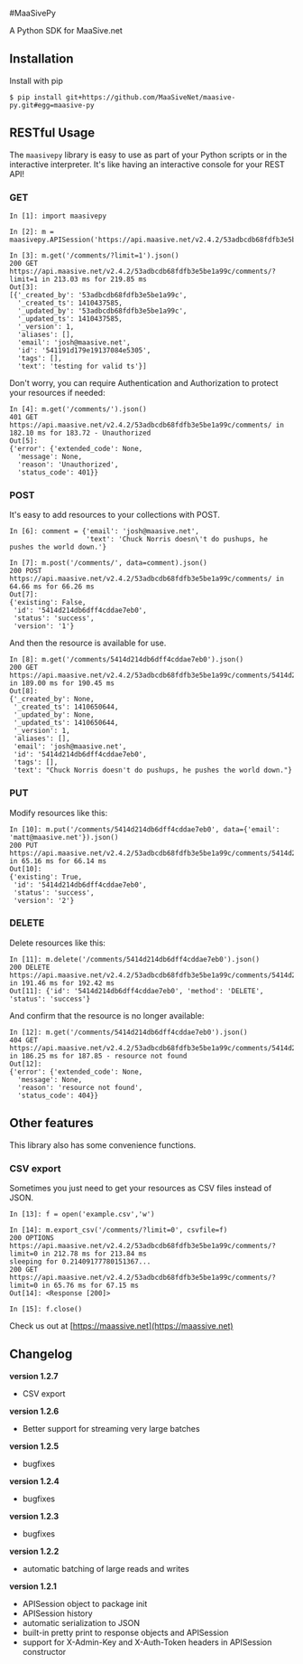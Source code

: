 #MaaSivePy

A Python SDK for MaaSive.net

## Installation

Install with pip

    $ pip install git+https://github.com/MaaSiveNet/maasive-py.git#egg=maasive-py

## RESTful Usage

The `maasivepy` library is easy to use as part of your Python scripts or in the interactive interpreter.
It's like having an interactive console for your REST API!

### GET

    In [1]: import maasivepy
    
    In [2]: m = maasivepy.APISession('https://api.maasive.net/v2.4.2/53adbcdb68fdfb3e5be1a99c')
    
    In [3]: m.get('/comments/?limit=1').json()
    200 GET https://api.maasive.net/v2.4.2/53adbcdb68fdfb3e5be1a99c/comments/?limit=1 in 213.03 ms for 219.85 ms
    Out[3]: 
    [{'_created_by': '53adbcdb68fdfb3e5be1a99c',
      '_created_ts': 1410437585,
      '_updated_by': '53adbcdb68fdfb3e5be1a99c',
      '_updated_ts': 1410437585,
      '_version': 1,
      'aliases': [],
      'email': 'josh@maasive.net',
      'id': '541191d179e19137084e5305',
      'tags': [],
      'text': 'testing for valid ts'}]
      
Don't worry, you can require Authentication and Authorization to protect your resources if needed:

    In [4]: m.get('/comments/').json()
    401 GET https://api.maasive.net/v2.4.2/53adbcdb68fdfb3e5be1a99c/comments/ in 182.10 ms for 183.72 - Unauthorized
    Out[5]: 
    {'error': {'extended_code': None,
      'message': None,
      'reason': 'Unauthorized',
      'status_code': 401}}
      
### POST

It's easy to add resources to your collections with POST.

    In [6]: comment = {'email': 'josh@maasive.net', 
                       'text': 'Chuck Norris doesn\'t do pushups, he pushes the world down.'}
    
    In [7]: m.post('/comments/', data=comment).json()
    200 POST https://api.maasive.net/v2.4.2/53adbcdb68fdfb3e5be1a99c/comments/ in 64.66 ms for 66.26 ms
    Out[7]: 
    {'existing': False,
     'id': '5414d214db6dff4cddae7eb0',
     'status': 'success',
     'version': '1'}
     
And then the resource is available for use.

    In [8]: m.get('/comments/5414d214db6dff4cddae7eb0').json()
    200 GET https://api.maasive.net/v2.4.2/53adbcdb68fdfb3e5be1a99c/comments/5414d214db6dff4cddae7eb0 in 189.00 ms for 190.45 ms
    Out[8]: 
    {'_created_by': None,
     '_created_ts': 1410650644,
     '_updated_by': None,
     '_updated_ts': 1410650644,
     '_version': 1,
     'aliases': [],
     'email': 'josh@maasive.net',
     'id': '5414d214db6dff4cddae7eb0',
     'tags': [],
     'text': "Chuck Norris doesn't do pushups, he pushes the world down."}

### PUT

Modify resources like this:

    In [10]: m.put('/comments/5414d214db6dff4cddae7eb0', data={'email': 'matt@maasive.net'}).json()
    200 PUT https://api.maasive.net/v2.4.2/53adbcdb68fdfb3e5be1a99c/comments/5414d214db6dff4cddae7eb0 in 65.16 ms for 66.14 ms
    Out[10]: 
    {'existing': True,
     'id': '5414d214db6dff4cddae7eb0',
     'status': 'success',
     'version': '2'}

### DELETE

Delete resources like this:

    In [11]: m.delete('/comments/5414d214db6dff4cddae7eb0').json()
    200 DELETE https://api.maasive.net/v2.4.2/53adbcdb68fdfb3e5be1a99c/comments/5414d214db6dff4cddae7eb0 in 191.46 ms for 192.42 ms
    Out[11]: {'id': '5414d214db6dff4cddae7eb0', 'method': 'DELETE', 'status': 'success'}
    
And confirm that the resource is no longer available:
    
    In [12]: m.get('/comments/5414d214db6dff4cddae7eb0').json()
    404 GET https://api.maasive.net/v2.4.2/53adbcdb68fdfb3e5be1a99c/comments/5414d214db6dff4cddae7eb0 in 186.25 ms for 187.85 - resource not found
    Out[12]: 
    {'error': {'extended_code': None,
      'message': None,
      'reason': 'resource not found',
      'status_code': 404}}
      
## Other features
      
This library also has some convenience functions.
       
### CSV export

Sometimes you just need to get your resources as CSV files instead of JSON.

    In [13]: f = open('example.csv','w')
    
    In [14]: m.export_csv('/comments/?limit=0', csvfile=f)
    200 OPTIONS https://api.maasive.net/v2.4.2/53adbcdb68fdfb3e5be1a99c/comments/?limit=0 in 212.78 ms for 213.84 ms
    sleeping for 0.21409177780151367...
    200 GET https://api.maasive.net/v2.4.2/53adbcdb68fdfb3e5be1a99c/comments/?limit=0 in 65.76 ms for 67.15 ms
    Out[14]: <Response [200]>
    
    In [15]: f.close()


Check us out at [https://maassive.net](https://maassive.net)

## Changelog

**version 1.2.7**

- CSV export

**version 1.2.6**

- Better support for streaming very large batches

**version 1.2.5**

- bugfixes

**version 1.2.4**

- bugfixes

**version 1.2.3**

- bugfixes

**version 1.2.2**

- automatic batching of large reads and writes

**version 1.2.1**

- APISession object to package init
- APISession history
- automatic serialization to JSON
- built-in pretty print to response objects and APISession
- support for X-Admin-Key and X-Auth-Token headers in APISession constructor
